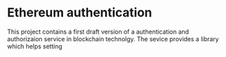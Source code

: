 Ethereum authentication
=======================

This project contains a first draft version of a authentication and authorizaion service in blockchain technolgy. The sevice provides a library which helps setting